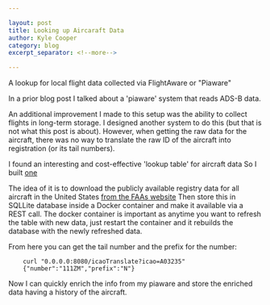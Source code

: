 ```yaml
---

layout: post
title: Looking up Aircaraft Data 
author: Kyle Cooper
category: blog 
excerpt_separator: <!--more-->

---
```


A lookup for local flight data collected via FlightAware or "Piaware"
<!--more-->

In a prior blog post I talked about a 'piaware' system that reads ADS-B data. 

An additional improvement I made to this setup was the ability to collect flights in long-term storage. I designed another system 
to do this (but that is not what this post is about). However, when getting the raw data for the aircraft, there 
was no way to translate the raw ID of the aircraft into registration (or its tail numbers). 

I found an interesting and cost-effective 'lookup table' for aircraft data So I built [one](https://github.com/kc8/get-aricraft-data#)

The idea of it is to download the publicly available registry data for all aircraft in the United States [from the FAAs website](https://registry.faa.gov/database/ReleasableAircraft.zip)
Then store this in  SQLLite database inside a Docker container and make it available via a REST call. The docker container is important as anytime 
you want to refresh the table with new data, just restart the container and it rebuilds the database with the newly refreshed data.

From here you can get the tail number and the prefix for the number:
```
    curl "0.0.0.0:8080/icaoTranslate?icao=A03235"
    {"number":"111ZM","prefix":"N"}
```

Now I can quickly enrich the info from my piaware and store the enriched data having a history of the aircraft.
